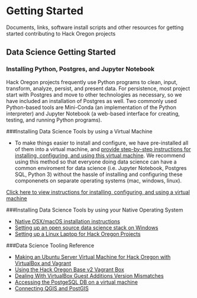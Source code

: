 # Getting Started
Documents, links, software install scripts and other resources for getting started contributing to Hack Oregon projects

## Data Science Getting Started

### Installing Python, Postgres, and Jupyter Notebook
Hack Oregon projects frequently use Python programs to clean, input, transform, analyze, persist, and present data.  For persistence, most project start with Postgres and move to other technologies as necessary, so we have included an installation of Postgres as well.  Two commonly used Python-based tools are Mini-Conda (an implementation of the Python interpreter) and Jupyter Notebook (a web-based interface for creating, testing, and running Python programs).

###Installing Data Science Tools by using a Virtual Machine

* To make things easier to install and configure, we have pre-installed all of them into a virtual machine, and [provide step-by-step instructions for installing, configuring, and using this virtual machine](https://github.com/hackoregon/getting-started/blob/master/datascience/linux-laptop-setup/Using_the_VirtualBox_OVA.md).  We recommend using this method so that everyone doing data science can have a common enviroment for data science (i.e. Jupyter Notebook, Postgres SQL, Python 3) without the hassle of installing and configuring these componenets on separate operating systems (mac, windows, linux).

[Click here to view instructions for installing, configuring, and using a virtual machine](https://github.com/hackoregon/getting-started/blob/master/datascience/linux-laptop-setup/Using_the_VirtualBox_OVA.md)

###Installing Data Science Tools by using your Native Operating System

* [Native OSX/macOS installation instructions](https://github.com/hackoregon/getting-started/blob/master/datascience/MacNative.md#native-osxmacos-installation-instructions)
* [Setting up an open source data science stack on Windows](https://github.com/hackoregon/getting-started/blob/master/datascience/Windows-GIS-Stack-Setup/README.md#setting-up-an-open-source-data-science-stack-on-windows)
* [Setting up a Linux Laptop for Hack Oregon Projects](https://github.com/hackoregon/getting-started/blob/master/datascience/linux-laptop-setup/README.md#setting-up-a-linux-laptop-for-hack-oregon-projects)

###Data Science Tooling Reference

* [Making an Ubuntu Server Virtual Machine for Hack Oregon with VirtualBox and Vagrant](https://github.com/hackoregon/getting-started/tree/master/datascience/linux-laptop-setup/virtual-machine-creation#making-an-ubuntu-server-virtual-machine-for-hack-oregon-with-virtualbox-and-vagrant)
* [Using the Hack Oregon Base v2 Vagrant Box](https://github.com/hackoregon/getting-started/blob/master/datascience/linux-laptop-setup/Using_the_Vagrant_Box.md#using-the-hack-oregon-base-v2-vagrant-box)
* [Dealing With VirtualBox Guest Additions Version Mismatches](https://github.com/hackoregon/getting-started/blob/master/datascience/linux-laptop-setup/guest-additions-version-mismatches.md#dealing-with-virtualbox-guest-additions-version-mismatches)
* [Accessing the PostgeSQL DB on a virtual machine](https://github.com/hackoregon/getting-started/blob/master/datascience/postgres_connection.md#accessing-the-postgesql-db-on-a-virtual-machine)
* [Connecting QGIS and PostGIS](https://github.com/hackoregon/getting-started/blob/master/datascience/Windows-GIS-Stack-Setup/connecting-qgis-and-postgis.md#connecting-qgis-and-postgis)
